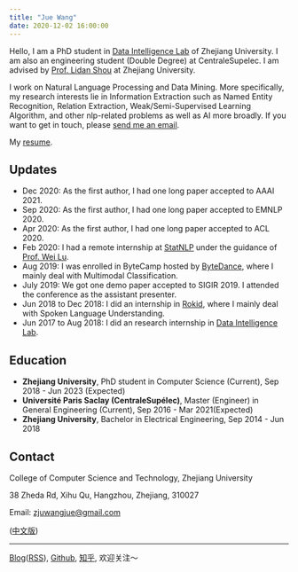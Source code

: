 ```yaml
---
title: "Jue Wang"
date: 2020-12-02 16:00:00
---
```


Hello, I am a PhD student in [Data Intelligence Lab](http://59.111.103.237:8081/) of Zhejiang University. I am also an engineering student (Double Degree) at CentraleSupelec. I am advised by [Prof. Lidan Shou](https://person.zju.edu.cn/en/should) at Zhejiang University.

I work on Natural Language Processing and Data Mining. More specifically, my research interests lie in Information Extraction such as Named Entity Recognition, Relation Extraction, Weak/Semi-Supervised Learning Algorithm, and other nlp-related problems as well as AI more broadly. If you want to get in touch, please [send me an email](mailto:zjuwangjue@gmail.com). 

My [resume](resume-Jue.Wang.pdf). 

## Updates

- Dec 2020: As the first author, I had one long paper accepted to AAAI 2021.
- Sep 2020: As the first author, I had one long paper accepted to EMNLP 2020.
- Apr 2020: As the first author, I had one long paper accepted to ACL 2020.
- Feb 2020: I had a remote internship at [StatNLP](https://statnlp-research.github.io/) under the guidance of [Prof. Wei Lu](https://istd.sutd.edu.sg/people/faculty/lu-wei).
- Aug 2019: I was enrolled in ByteCamp hosted by [ByteDance](https://bytedance.com/en), where I mainly deal with Multimodal Classification.
- July 2019: We got one demo paper accepted to SIGIR 2019. I attended the conference as the assistant presenter.
- Jun 2018 to Dec 2018: I did an internship in [Rokid](https://www.rokid.com/), where I mainly deal with Spoken Language Understanding.
- Jun 2017 to Aug 2018: I did an research internship in [Data Intelligence Lab](http://59.111.103.237:8081/).

## Education

- **Zhejiang University**, PhD student in Computer Science (Current), Sep 2018 - Jun 2023 (Expected)
- **Université Paris Saclay (CentraleSupélec)**, Master (Engineer) in General Engineering (Current), Sep 2016 - Mar 2021(Expected)
- **Zhejiang University**, Bachelor in Electrical Engineering, Sep 2014 - Jun 2018

## Contact

College of Computer Science and Technology, Zhejiang University

38 Zheda Rd, Xihu Qu, Hangzhou, Zhejiang, 310027

Email: zjuwangjue@gmail.com



([中文版](/about-zh))

---

[Blog](https://blog.lorrin.info)([RSS](https://blog.lorrin.info/atom.xml)), [Github](https://github.com/LorrinWWW), [知乎](https://www.zhihu.com/people/wang-jue-9/activities), 欢迎关注～